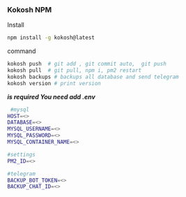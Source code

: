 ### Kokosh NPM

Install

```bash
npm install -g kokosh@latest
```

command

```bash
kokosh push  # git add , git commit auto,  git push
kokosh pull  # git pull, npm i, pm2 restart
kokosh backups # backups all database and send telegram
kokosh version # print version
```

**_is required You need add .env_**

```bash
 #mysql
HOST=<>
DATABASE=<>
MYSQL_USERNAME=<>
MYSQL_PASSWORD=<>
MYSQL_CONTAINER_NAME=<>

#settings
PM2_ID=<>

#telegram
BACKUP_BOT_TOKEN=<>
BACKUP_CHAT_ID=<>
```
